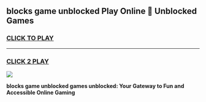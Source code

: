 
## blocks game unblocked Play Online 👋 Unblocked Games
<h3>
<a href="https://premium.freeplayer.one?title=blocks_game_unblocked&ref=19F">CLICK TO PLAY</a></h3>
<hr>

<h3>
<a href="https://premium.freeplayer.one?title=blocks_game_unblocked&ref=19F">CLICK 2 PLAY</a>
  
</h3>

<a href="https://premium.freeplayer.one?title=blocks_game_unblocked&ref=19F"><img src="https://clearcache.store/games.png"></a>


**blocks game unblocked games unblocked: Your Gateway to Fun and Accessible Online Gaming**

